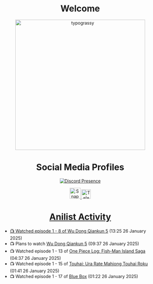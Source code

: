 <div align="center">

# Welcome
<a href="https://github.com/kawarimidoll/typograssy">
    <img alt="typograssy" src="https://typograssy.deno.dev/api?text=%E3%82%88%E3%81%86%E3%81%93%E3%81%9D%E3%81%BF%E3%81%AA%E3%81%95%E3%82%93%20-%20Sheby--&&l0=none&l1=82d9d0&l2=027353&l3=038c4c&l4=01402e&bg=none&frame=none&speed=100&comment=" width="421.99">
</a>

</div>

<div align="center">

# Social Media Profiles

[![Discord Presence](https://lanyard.cnrad.dev/api/612532963938271232)](https://discord.com/users/612532963938271232)


<a href="https://www.snapchat.com/add/a.sheby" title="Snapchat Profile">
    <img src="https://www.freepnglogos.com/uploads/snapchat-logo-png-0.png" width="35" alt="Snapchat Logo" />


<a href="https://t.me/ASheby" title="Telegram Profile">
    <img src="https://www.freepnglogos.com/uploads/telegram-logo-png-0.png" width="30" alt="Telegram Logo" />


</div>

<div align="center">

# Anilist Activity

</div>

<!-- ANILIST_ACTIVITY:start -->

-   📺 Watched episode 1 - 8 of [Wu Dong Qiankun 5](https://anilist.co/anime/185748) (13:25 26 January 2025)
-   📺 Plans to watch [Wu Dong Qiankun 5](https://anilist.co/anime/185748) (09:37 26 January 2025)
-   📺 Watched episode 1 - 13 of [One Piece Log: Fish-Man Island Saga](https://anilist.co/anime/183423) (04:37 26 January 2025)
-   📺 Watched episode 1 - 15 of [Touhai: Ura Rate Mahjong Touhai Roku](https://anilist.co/anime/173263) (01:41 26 January 2025)
-   📺 Watched episode 1 - 17 of [Blue Box](https://anilist.co/anime/170942) (01:22 26 January 2025)

<!-- ANILIST_ACTIVITY:end -->
